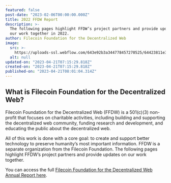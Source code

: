 ```yaml
---
featured: false
post-date: "2023-02-06T00:00:00.000Z"
title: 2022 FFDW Report
description: >-
  The following pages highlight FFDW’s project partners and provide updates on
  our work together in 2022.
author: Filecoin Foundation for the Decentralized Web
image:
  src: >-
    https://uploads-ssl.webflow.com/643e92b3a344778457270525/64423811e3c08f0a484e3bc4_0206-22-annual-report.png
  alt: null
updated-on: "2023-04-21T07:15:29.818Z"
created-on: "2023-04-21T07:15:29.818Z"
published-on: "2023-04-21T08:01:04.314Z"
---
```


## What is Filecoin Foundation for the Decentralized Web?

Filecoin Foundation for the Decentralized Web (FFDW) is a 501(c)(3) non-profit that focuses on charitable activities, including building and supporting the decentralized web community, funding research and development, and educating the public about the decentralized web.

All of this work is done with a core goal: to create and support better technology to preserve humanity’s most important information. FFDW is a separate organization from the Filecoin Foundation. The following pages highlight FFDW’s project partners and provide updates on our work together.

You can access the full [Filecoin Foundation for the Decentralized Web Annual Report here](https://fil-foundation.on.fleek.co/hosting/FFDW-2022-Annual-Report.pdf).
